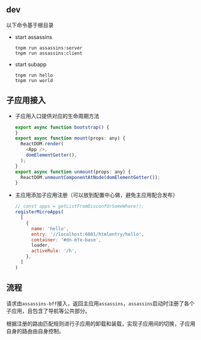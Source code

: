 
## dev

以下命令基于根目录

- start assassins

  ```shell
  tnpm run assassins:server
  tnpm run assassins:client
  ```

- start subapp

  ```shell
  tnpm run hello
  tnpm run world
  ```

## 子应用接入

- 子应用入口提供对应的生命周期方法

  ```js
  export async function bootstrap() {
  }
  export async function mount(props: any) {
    ReactDOM.render(
      <App />,
      domElementGetter(),
    );
  }
  export async function unmount(props: any) {
    ReactDOM.unmountComponentAtNode(domElementGetter());
  }
  ```

- 主应用添加子应用注册（可以放到配置中心做，避免主应用配合发布）

  ```js
  // const apps = getListFromDisconfOrSomeWhere();
  registerMicroApps(
    [
      {
        name: 'hello',
        entry: '//localhost:6001/htmlentry/hello',
        container: '#dn-mfe-base',
        loader,
        activeRule: '/h',
      },
    ]
  )
  ```

## 流程

  请求由``assassins-bff``接入，返回主应用``assassins``，``assassins``启动时注册了各个子应用，且包含了导航等公共部分。

  根据注册的路由匹配规则进行子应用的卸载和装载，实现子应用间的切换，子应用自身的路由由自身控制。

